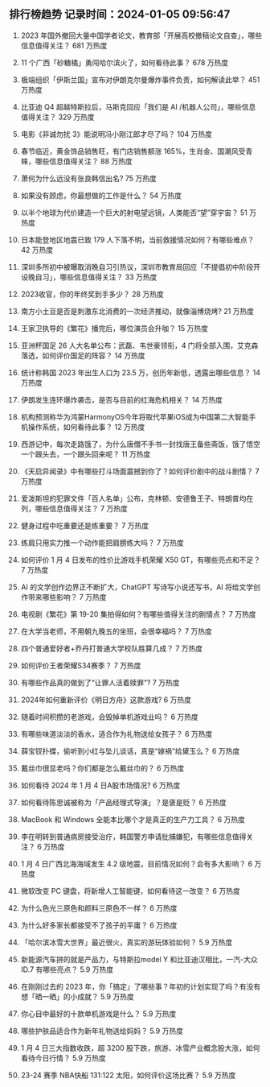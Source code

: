 
## 排行榜趋势 记录时间：2024-01-05 09:56:47
  
  1. 2023 年国外撤回大量中国学者论文，教育部「开展高校撤稿论文自查」，哪些信息值得关注？ 681 万热度
    
  2. 11 个广西「砂糖橘」勇闯哈尔滨火了，如何看待此事？ 678 万热度
    
  3. 极端组织「伊斯兰国」宣布对伊朗克尔曼爆炸事件负责，如何解读此举？ 451 万热度
    
  4. 比亚迪 Q4 超越特斯拉后，马斯克回应「我们是 AI /机器人公司」，哪些信息值得关注？ 329 万热度
    
  5. 电影《非诚勿扰 3》能说明冯小刚江郎才尽了吗？ 104 万热度
    
  6. 春节临近，黄金饰品销售旺，有门店销售额涨 165%，生肖金、国潮风受青睐，哪些信息值得关注？ 88 万热度
    
  7. 萧何为什么远没有张良韩信出名? 75 万热度
    
  8. 如果没有顾虑，你最想做的工作是什么？ 54 万热度
    
  9. 以半个地球为代价建造一个巨大的射电望远镜，人类能否“望”穿宇宙？ 51 万热度
    
  10. 日本能登地区地震已致 179 人下落不明，当前救援情况如何？有哪些难点？ 42 万热度
    
  11. 深圳多所初中被曝取消晚自习引热议，深圳市教育局回应「不提倡初中阶段开设晚自习」，哪些信息值得关注？ 33 万热度
    
  12. 2023收官，你的年终奖到手多少？ 28 万热度
    
  13. 南方小土豆是否是刺激东北消费的一次经济推动，就像淄博烧烤? 21 万热度
    
  14. 王家卫执导的《繁花》播完后，哪位演员会升咖？ 15 万热度
    
  15. 亚洲杯国足 26 人大名单公布：武磊、韦世豪领衔，4 门将全部入围，艾克森落选，如何评价国足的阵容？ 14 万热度
    
  16. 统计称韩国 2023 年出生人口为 23.5 万，创历年新低，透露出哪些信息？ 14 万热度
    
  17. 伊朗发生连环爆炸袭击，是否与目前的红海危机相关？ 14 万热度
    
  18. 机构预测称华为鸿蒙HarmonyOS今年将取代苹果iOS成为中国第二大智能手机操作系统，如何看待此事？ 12 万热度
    
  19. 西游记中，每次走路饿了，为什么唐僧不手书一封找唐王备些斋饭，饿了悟空一个跟头去，一个跟头回来呢？ 11 万热度
    
  20. 《天启异闻录》中有哪些打斗场面震撼到你了？如何评价剧中的战斗剧情？ 7 万热度
    
  21. 爱泼斯坦的犯罪文件「百人名单」公布，克林顿、安德鲁王子、特朗普均在列，哪些信息值得关注？ 7 万热度
    
  22. 健身过程中吃重要还是练重要？ 7 万热度
    
  23. 练肩只用实力推一个动作能把肩膀练大吗？ 7 万热度
    
  24. 如何评价 1 月 4 日发布的性价比游戏手机荣耀 X50 GT，有哪些亮点和不足？ 7 万热度
    
  25. AI 的文学创作边界正不断扩大，ChatGPT 写诗写小说还写书，AI 将给文学创作带来哪些影响？ 7 万热度
    
  26. 电视剧《繁花》第 19-20 集拍得如何？有哪些值得关注的剧情点？ 7 万热度
    
  27. 在大学当老师，不用朝九晚五的坐班，会很幸福吗？ 7 万热度
    
  28. 四个普通爱好者+乔丹打普通大学校队胜算几成？ 7 万热度
    
  29. 如何评价王者荣耀S34赛季？ 7 万热度
    
  30. 有哪些作品真的做到了“让罪人活着赎罪”? 7 万热度
    
  31. 2024年如何重新评价《明日方舟》这款游戏? 6 万热度
    
  32. 随着时间积攒的老游戏，会毁掉单机游戏业吗？ 6 万热度
    
  33. 有哪些味道淡淡的香水，适合作为礼物送给女孩子？ 6 万热度
    
  34. 薛宝钗扑蝶，偷听到小红与坠儿谈话，真是“嫁祸”给黛玉么？ 6 万热度
    
  35. 戴丝巾很显老吗？你们都是怎么戴丝巾的？ 6 万热度
    
  36. 如何看待 2024 年 1 月 4 日A股市场情况? 6 万热度
    
  37. 如何看待陈思诚被称为「产品经理式导演」？是褒是贬？ 6 万热度
    
  38. MacBook 和 Windows 全能本比哪个才是真正的生产力工具？ 6 万热度
    
  39. 李在明转到普通病房接受治疗，韩国警方申请批捕嫌犯，有哪些信息值得关注？ 6 万热度
    
  40. 1 月 4 日广西北海海域发生 4.2 级地震，目前情况如何？会有多大影响？ 6 万热度
    
  41. 微软改变 PC 键盘，将新增人工智能键，如何看待这一改变？ 6 万热度
    
  42. 为什么色光三原色和颜料三原色不一样？ 6 万热度
    
  43. 为什么好多家长都接受不了孩子的平庸？ 6 万热度
    
  44. 「哈尔滨冰雪大世界」最近很火，真实的游玩体验如何？ 5.9 万热度
    
  45. 新能源汽车拼的就是产品力，与特斯拉model Y 和比亚迪汉相比，一汽-大众 ID.7 有哪些亮点？ 5.9 万热度
    
  46. 在刚刚过去的 2023 年，你「搞定」了哪些事？年初的计划实现了吗？有没有想「晒一晒」的小成就？ 5.9 万热度
    
  47. 你心目中最好的十款单机游戏是什么？ 5.9 万热度
    
  48. 哪些护肤品适合作为新年礼物送给妈妈？ 5.9 万热度
    
  49. 1 月 4 日三大指数收跌，超 3200 股下跌，旅游、冰雪产业概念股大涨，如何看待今日行情？ 5.9 万热度
    
  50. 23-24 赛季 NBA快船 131:122 太阳，如何评价这场比赛？ 5.9 万热度
    